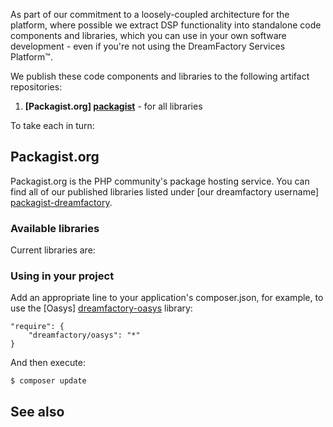 As part of our commitment to a loosely-coupled architecture for the platform, where possible we extract DSP functionality into standalone code components and libraries, which you can use in your own software development - even if you're not using the DreamFactory Services Platform&trade;.

We publish these code components and libraries to the following artifact repositories:

1. **[Packagist.org] [packagist]** - for all libraries

To take each in turn:

## Packagist.org

Packagist.org is the PHP community's package hosting service. You can find all of our published libraries listed under [our dreamfactory username] [packagist-dreamfactory].

### Available libraries

Current libraries are:

### Using in your project

Add an appropriate line to your application's composer.json, for example, to use the [Oasys] [dreamfactory-oasys] library:

```
"require": {
	"dreamfactory/oasys": "*"
}
```

And then execute:

    $ composer update

## See also

[packagist]: https://packagist.org/
[dreamfactory-oasys]: https://packagist.org/dreamfactory/oasys
[packagist-dreamfactory]: https://packagist.org/dreamfactory/